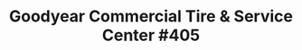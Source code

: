 ---
title: "Goodyear Commercial Tire & Service Center #405"
url: /beaverdam/goodyear-commercial-tire-und-service-center-405/
shop: Reifen
---